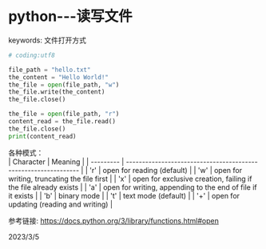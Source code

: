 # python---读写文件

keywords: 文件打开方式  

```python
# coding:utf8

file_path = "hello.txt"
the_content = "Hello World!"
the_file = open(file_path, "w")
the_file.write(the_content)
the_file.close()

the_file = open(file_path, "r")
content_read = the_file.read()
the_file.close()
print(content_read)

```

各种模式：  
| Character | Meaning                                                         |
| --------- | --------------------------------------------------------------- |
| 'r'       | open for reading (default)                                      |
| 'w'       | open for writing, truncating the file first                     |
| 'x'       | open for exclusive creation, failing if the file already exists |
| 'a'       | open for writing, appending to the end of file if it exists     |
| 'b'       | binary mode                                                     |
| 't'       | text mode (default)                                             |
| '+'       | open for updating (reading and writing)                         |


参考链接: https://docs.python.org/3/library/functions.html#open  


2023/3/5  
